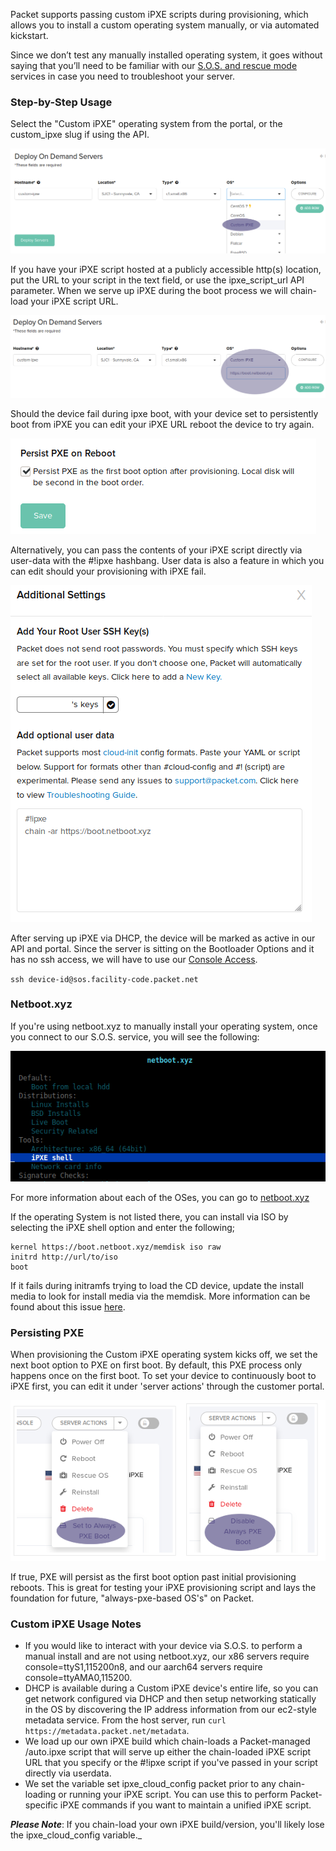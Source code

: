 <!--<meta>
{
    "title":"Custom iPXE",
    "description":"Setting Up & Using Custom PXE on Packet",
    "tag":["iPxe", "Custom OS", "Custom PXE"]
}
</meta>-->

Packet supports passing custom iPXE scripts during provisioning, which allows you to install a custom operating system manually, or via automated kickstart.

Since we don’t test any manually installed operating system, it goes without saying that you’ll need to be familiar with our [S.O.S. and rescue mode](https://www.packet.com/developers/docs/servers/key-features/sos-serial-over-ssh) services in case you need to troubleshoot your server.

### Step-by-Step Usage

Select the "Custom iPXE" operating system from the portal, or the custom_ipxe slug if using the API.

![deploy iPXE 1](/images/custom-ipxe/Deploy-iPXE-1.png)

If you have your iPXE script hosted at a publicly accessible http(s) location, put the URL to your script in the text field, or use the ipxe_script_url API parameter. When we serve up iPXE during the boot process we will chain-load your iPXE script URL.  

![deploy iPXE 2](/images/custom-ipxe/Deploy-iPXE-2.png)

Should the device fail during ipxe boot, with your device set to persistently boot from iPXE you can edit your iPXE URL  reboot the device to try again.

![deploy options 2](/images/custom-ipxe/Deploy-Options-2.png)

Alternatively, you can pass the contents of your iPXE script directly via user-data with the #!ipxe hashbang. User data is also a feature in which you can edit should your provisioning with iPXE fail.

![deploy options 1](/images/custom-ipxe/Deploy-Options-1.png)

After serving up iPXE via DHCP, the device will be marked as active in our API and portal. Since the server is sitting on the Bootloader Options and it has no ssh access, we will have to use our [Console Access](https://www.packet.com/developers/docs/servers/key-features/sos-serial-over-ssh).

`ssh device-id@sos.facility-code.packet.net`

### Netboot.xyz

If you're using netboot.xyz to manually install your operating system, once you connect to our S.O.S. service, you will see the following:

![netboot.xyz](/images/custom-ipxe/Netboot.xyz.png)

For more information about each of the OSes, you can go to [netboot.xyz](https://netboot.xyz/)

If the operating System is not listed there, you can install via ISO by selecting the iPXE shell option and enter the following;

```
kernel https://boot.netboot.xyz/memdisk iso raw
initrd http://url/to/iso
boot
```

If it fails during initramfs trying to load the CD device, update the install media to look for install media via the memdisk. More information can be found about this issue [here](https://www.reversengineered.com/2016/01/07/booting-linux-isos-with-memdisk-and-ipxe/).

### Persisting PXE

When provisioning the Custom iPXE operating system kicks off, we set the next boot option to PXE on first boot.  By default, this PXE process only happens once on the first boot. To set your device to continuously boot to iPXE first, you can edit it under 'server actions' through the customer portal.

![Persisting-PXE](/images/custom-ipxe/Persisting-PXE.png)

If true, PXE will persist as the first boot option past initial provisioning reboots. This is great for testing your iPXE provisioning script and lays the foundation for future, "always-pxe-based OS's" on Packet.

### Custom iPXE Usage Notes

*   If you would like to interact with your device via S.O.S. to perform a manual install and are not using netboot.xyz, our x86 servers require console=ttyS1,115200n8, and our aarch64 servers require console=ttyAMA0,115200.
*   DHCP is available during a Custom iPXE device's entire life, so you can get network configured via DHCP and then setup networking statically in the OS by discovering the IP address information from our ec2-style metadata service. From the host server, run `curl https://metadata.packet.net/metadata`.
*   We load up our own iPXE build which chain-loads a Packet-managed /auto.ipxe script that will serve up either the chain-loaded iPXE script URL that you specify or the #!ipxe script if you've passed in your script directly via userdata.
*   We set the variable set ipxe\_cloud\_config packet prior to any chain-loading or running your iPXE script. You can use this to perform Packet-specific iPXE commands if you want to maintain a unified iPXE script.

**_Please Note_**: If you chain-load your own iPXE build/version, you'll likely lose the ipxe_cloud_config variable._
